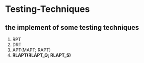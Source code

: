 # Testing-Techniques
## the implement of some testing techniques

1. RPT
2. DRT
3. APT(MAPT; RAPT)
4. **RLAPT(RLAPT_Q; RLAPT_S)**
